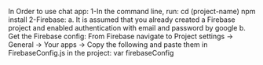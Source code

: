 In Order to use chat app:
1-In the command line, run:
cd (project-name)
npm install
2-Firebase:
a. It is assumed that you already created a Firebase project and enabled authentication with email and password by google
b. Get the Firebase config:
  From Firebase navigate to Project settings -> General -> Your apps -> Copy the following and paste them in FirebaseConfig.js in the project:
  var firebaseConfig 
